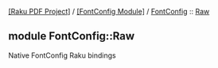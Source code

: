 [[Raku PDF Project]](https://pdf-raku.github.io)
 / [[FontConfig Module]](https://pdf-raku.github.io/FontConfig)
 / [FontConfig](https://pdf-raku.github.io/FontConfig/FontConfig)
 :: [Raw](https://pdf-raku.github.io/FontConfig/FontConfig/Raw)

module FontConfig::Raw
----------------------

Native FontConfig Raku bindings

